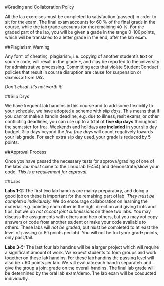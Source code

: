 #Grading and Collaboration Policy

All the lab exercises must be completed to satisfaction (passed)
in order to sit for the exam. The final exam accounts for 60 % of
the final grade in the course, while the lab grade accounts for
the remaining 40 %. For the graded part of the lab, you will be
given a grade in the range 0-100 points, which will be translated
to a letter grade in the end, after the lab exam.

##Plagiarism Warning

Any form of cheating, plagiarism, i.e. copying of another student’s
text or source code, will result in the grade F, and may be reported
to the university for administrative processing. Committing acts that
violate Student Conduct policies that result in course disruption are
cause for suspension or dismissal from UiS.

*Don’t cheat. It’s not worth it!*

##Slip Days

We have frequent lab handins in this course and to add some flexibility
to your schedule, we have adopted a scheme with *slip days*. This means
that if you cannot make a handin deadline, e.g. due to illness, resit
exams, or other conflicting deadlines, you can use up to a total of 
**five slip days** throughout the semester for free. Weekends and holidays
**are included** in your slip day budget. Slip days beyond the *five free days*
will count negatively towards your lab grade. For each extra slip day used,
your grade is reduced by 5 points.

##Approval Process

Once you have passed the necessary tests for approval/grading of one of
the labs *you must* come to the Linux lab (E454) and demonstrate/show your
code. *This is a requirement for approval.*

##Labs

**Labs 1-2:** The first two lab handins are mainly preparatory, and doing
a good job on these is important for the remaining part of lab. *They must
be completed individually.* We do encourage collaboration on learning the
material, e.g. pointing each other in the right direction and giving hints
and tips, but we *do not accept joint submissions* on these two labs.
You may discuss the assignments with others and help others, but you may
not copy answers or code from another student or make your code available
to others. These labs will *not be graded*, but must be completed to at least
the level of passing (> 60 points per lab). You will not be told your grade
points, only pass/fail.

**Labs 3-5:** The last four lab handins will be a larger project which will
require a significant amount of work. We expect students to form groups and
work together on these lab handins. For these lab handins the passing level
will also be > 60 points per lab. We will evaluate each handin separately 
and give the group a joint grade on the overall handins. The final lab grade
will be determined by the oral lab exam/demo. The lab exam will be conducted
individually.

